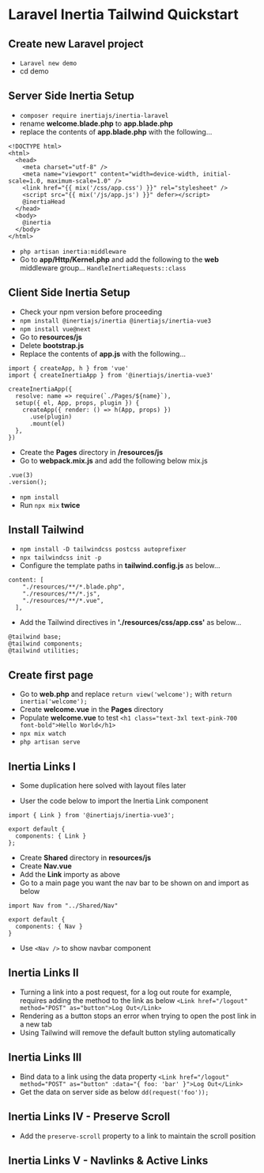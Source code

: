 # Laravel Inertia Tailwind Quickstart 
## Create new Laravel project
- `Laravel new demo`
- cd demo
## Server Side Inertia Setup
- `composer require inertiajs/inertia-laravel`
- rename **welcome.blade.php** to **app.blade.php**
- replace the contents of **app.blade.php** with the following...
```
<!DOCTYPE html>
<html>
  <head>
    <meta charset="utf-8" />
    <meta name="viewport" content="width=device-width, initial-scale=1.0, maximum-scale=1.0" />
    <link href="{{ mix('/css/app.css') }}" rel="stylesheet" />
    <script src="{{ mix('/js/app.js') }}" defer></script>
    @inertiaHead
  </head>
  <body>
    @inertia
  </body>
</html>
```
- `php artisan inertia:middleware`
- Go to **app/Http/Kernel.php** and add the following to the **web** middleware group...
`HandleInertiaRequests::class`

## Client Side Inertia Setup
- Check your npm version before proceeding
- `npm install @inertiajs/inertia @inertiajs/inertia-vue3`
- `npm install vue@next`
- Go to **resources/js**
- Delete **bootstrap.js**
- Replace the contents of **app.js** with the following...
```
import { createApp, h } from 'vue'
import { createInertiaApp } from '@inertiajs/inertia-vue3'

createInertiaApp({
  resolve: name => require(`./Pages/${name}`),
  setup({ el, App, props, plugin }) {
    createApp({ render: () => h(App, props) })
      .use(plugin)
      .mount(el)
  },
})
```
- Create the **Pages** directory in **/resources/js**
- Go to **webpack.mix.js** and add the following below mix.js
```
.vue(3)
.version();
```
- `npm install`
- Run `npx mix` **twice**

## Install Tailwind
- `npm install -D tailwindcss postcss autoprefixer`
- `npx tailwindcss init -p`
- Configure the template paths in **tailwind.config.js** as below...
```
content: [
    "./resources/**/*.blade.php",
    "./resources/**/*.js",
    "./resources/**/*.vue",
  ],
```
- Add the Tailwind directives in **'./resources/css/app.css'** as below...
```
@tailwind base;
@tailwind components;
@tailwind utilities;
```

## Create first page
- Go to **web.php** and replace `return view('welcome');` with `return inertia('welcome');`
- Create **welcome.vue** in the **Pages** directory
- Populate **welcome.vue** to test `<h1 class="text-3xl text-pink-700 font-bold">Hello World</h1>`
- `npx mix watch`
- `php artisan serve`

## Inertia Links I
* Some duplication here solved with layout files later
- User the code below to import the Inertia Link component
```
import { Link } from '@inertiajs/inertia-vue3';

export default {
  components: { Link }
};
```
- Create **Shared** directory in **resources/js**
- Create **Nav.vue**
- Add the **Link** importy as above
- Go to a main page you want the nav bar to be shown on and import as below

```
import Nav from "../Shared/Nav"

export default {
  components: { Nav }
}
```
- Use `<Nav />` to show navbar component

## Inertia Links II
- Turning a link into a post request, for a log out route for example, requires adding the method to the link as below
`<Link href="/logout" method="POST" as="button">Log Out</Link>`
- Rendering as a button stops an error when trying to open the post link in a new tab
- Using Tailwind will remove the default button styling automatically

## Inertia Links III
- Bind data to a link using the data property
`<Link href="/logout" method="POST" as="button" :data="{ foo: 'bar' }">Log Out</Link>`
- Get the data on server side as below
`dd(request('foo'));`

## Inertia Links IV - Preserve Scroll
- Add the `preserve-scroll` property to a link to maintain the scroll position

## Inertia Links V - Navlinks & Active Links
